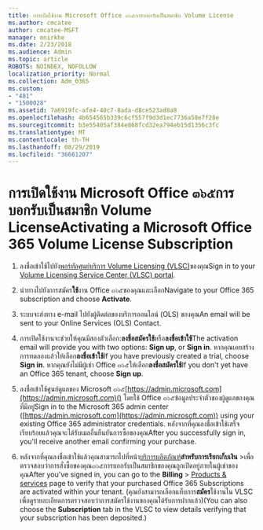 ```yaml
---
title: การเปิดใช้งาน Microsoft Office ๓๖๕การบอกรับเป็นสมาชิก Volume License
ms.author: cmcatee
author: cmcatee-MSFT
manager: mnirkhe
ms.date: 2/23/2018
ms.audience: Admin
ms.topic: article
ROBOTS: NOINDEX, NOFOLLOW
localization_priority: Normal
ms.collection: Adm_O365
ms.custom:
- "481"
- "1500028"
ms.assetid: 7a6919fc-afe4-40c7-8ada-d8ce523ad8a8
ms.openlocfilehash: 4b654565b339c6cf557f9d3d1ec7736a58e7f28e
ms.sourcegitcommit: b3e55405af384e868fcd32ea794eb15d1356c3fc
ms.translationtype: MT
ms.contentlocale: th-TH
ms.lasthandoff: 08/29/2019
ms.locfileid: "36661207"
---
```

# <a name="activating-a-microsoft-office-365-volume-license-subscription"></a><span data-ttu-id="d4ea5-102">การเปิดใช้งาน Microsoft Office ๓๖๕การบอกรับเป็นสมาชิก Volume License</span><span class="sxs-lookup"><span data-stu-id="d4ea5-102">Activating a Microsoft Office 365 Volume License Subscription</span></span>

1. <span data-ttu-id="d4ea5-103">ลงชื่อเข้าใช้ไปยัง[พอร์ทัลศูนย์บริการ Volume Licensing (VLSC)](http://go.microsoft.com/fwlink/p/?LinkId=329762)ของคุณ</span><span class="sxs-lookup"><span data-stu-id="d4ea5-103">Sign in to your [Volume Licensing Service Center (VLSC) portal](http://go.microsoft.com/fwlink/p/?LinkId=329762).</span></span>

2. <span data-ttu-id="d4ea5-104">นำทางไปยังการสมัคร**ใช้**งาน Office ๓๖๕ของคุณและเลือก</span><span class="sxs-lookup"><span data-stu-id="d4ea5-104">Navigate to your Office 365 subscription and choose **Activate**.</span></span>

3. <span data-ttu-id="d4ea5-105">ระบบจะส่งทาง e-mail ไปยังผู้ติดต่อของบริการออนไลน์ (OLS) ของคุณ</span><span class="sxs-lookup"><span data-stu-id="d4ea5-105">An email will be sent to your Online Services (OLS) Contact.</span></span>

4. <span data-ttu-id="d4ea5-106">การเปิดใช้งานจะช่วยให้คุณมีสองตัวเลือก:**ลงชื่อสมัครใช้**หรือ**ลงชื่อเข้าใช้**</span><span class="sxs-lookup"><span data-stu-id="d4ea5-106">The activation email will provide you with two options: **Sign up**, or **Sign in**.</span></span> <span data-ttu-id="d4ea5-107">หากคุณเคยสร้างการทดลองแล้วให้เลือก**ลงชื่อเข้าใช้**</span><span class="sxs-lookup"><span data-stu-id="d4ea5-107">If you have previously created a trial, choose **Sign in**.</span></span> <span data-ttu-id="d4ea5-108">หากคุณยังไม่มีผู้เช่า Office ๓๖๕ให้เลือก**ลงชื่อสมัครใช้**</span><span class="sxs-lookup"><span data-stu-id="d4ea5-108">If you don't yet have an Office 365 tenant, choose **Sign up**.</span></span>

5. <span data-ttu-id="d4ea5-109">ลงชื่อเข้าใช้ศูนย์ดูแลของ Microsoft ๓๖๕[https://admin.microsoft.com](https://admin.microsoft.com)() โดยใช้ Office ๓๖๕ข้อมูลประจำตัวของผู้ดูแลของคุณที่มีอยู่</span><span class="sxs-lookup"><span data-stu-id="d4ea5-109">Sign in to the Microsoft 365 admin center ([https://admin.microsoft.com](https://admin.microsoft.com)) using your existing Office 365 administrator credentials.</span></span> <span data-ttu-id="d4ea5-110">หลังจากที่คุณลงชื่อเข้าใช้เสร็จเรียบร้อยแล้วคุณจะได้รับเมลอื่นยืนยันการซื้อของคุณ</span><span class="sxs-lookup"><span data-stu-id="d4ea5-110">After you successfully sign in, you'll receive another email confirming your purchase.</span></span>

6. <span data-ttu-id="d4ea5-111">หลังจากที่คุณลงชื่อเข้าใช้แล้วคุณสามารถไปที่หน้า[บริการผลิตภัณฑ์](https://go.microsoft.com/fwlink/p/?linkid=842054)**สำหรับการเรียกเก็บเงิน** \>เพื่อตรวจสอบว่าการสั่งซื้อของคุณ๓๖๕การบอกรับเป็นสมาชิกของคุณถูกเปิดอยู่ภายในผู้เช่าของคุณ</span><span class="sxs-lookup"><span data-stu-id="d4ea5-111">After you've signed in, you can go to the **Billing** \> [Products & services](https://go.microsoft.com/fwlink/p/?linkid=842054) page to verify that your purchased Office 365 Subscriptions are activated within your tenant.</span></span> <span data-ttu-id="d4ea5-112">(คุณยังสามารถเลือกแท็บการ**สมัคร**ใช้งานใน VLSC เพื่อดูรายละเอียดการตรวจสอบว่าการสมัครใช้งานของคุณได้รับการฝากแล้ว)</span><span class="sxs-lookup"><span data-stu-id="d4ea5-112">(You can also choose the **Subscription** tab in the VLSC to view details verifying that your subscription has been deposited.)</span></span>